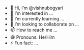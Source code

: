 - 👋 Hi, I’m @vishnubogyari
- 👀 I’m interested in ...
- 🌱 I’m currently learning ...
- 💞️ I’m looking to collaborate on ...
- 📫 How to reach me ...
- 😄 Pronouns: He/Him
- ⚡ Fun fact: ...

<!---
vishnubogyari/vishnubogyari is a ✨ special ✨ repository because its `README.md` (this file) appears on your GitHub profile.
You can click the Preview link to take a look at your changes.
--->
